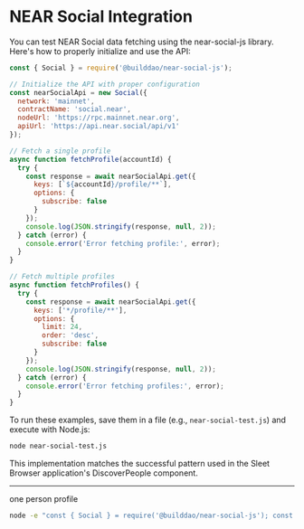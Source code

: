 # NEAR Social Integration

You can test NEAR Social data fetching using the near-social-js library. Here's how to properly initialize and use the API:

```javascript
const { Social } = require('@builddao/near-social-js');

// Initialize the API with proper configuration
const nearSocialApi = new Social({
  network: 'mainnet',
  contractName: 'social.near',
  nodeUrl: 'https://rpc.mainnet.near.org',
  apiUrl: 'https://api.near.social/api/v1'
});

// Fetch a single profile
async function fetchProfile(accountId) {
  try {
    const response = await nearSocialApi.get({
      keys: [`${accountId}/profile/**`],
      options: {
        subscribe: false
      }
    });
    console.log(JSON.stringify(response, null, 2));
  } catch (error) {
    console.error('Error fetching profile:', error);
  }
}

// Fetch multiple profiles
async function fetchProfiles() {
  try {
    const response = await nearSocialApi.get({
      keys: ['*/profile/**'],
      options: {
        limit: 24,
        order: 'desc',
        subscribe: false
      }
    });
    console.log(JSON.stringify(response, null, 2));
  } catch (error) {
    console.error('Error fetching profiles:', error);
  }
}
```

To run these examples, save them in a file (e.g., `near-social-test.js`) and execute with Node.js:

```bash
node near-social-test.js
```

This implementation matches the successful pattern used in the Sleet Browser application's DiscoverPeople component.



---

one person profile
```sh
node -e "const { Social } = require('@builddao/near-social-js'); const api = new Social({ network: 'mainnet' }); api.get({ keys: ['petarvujovic.near/profile/**', 'petarvujovic.near/profile/linktree/**'] }).then(data => console.log(JSON.stringify(data, null, 2))).catch(console.error)"
```